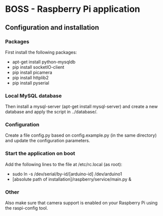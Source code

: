 <h1>BOSS - Raspberry Pi application</h1>
<h2>Configuration and installation</h2>
<h3>Packages</h3>
<p>First install the following packages:
<ul>
<li>apt-get install python-mysqldb
<li>pip install socketIO-client
<li>pip install picamera 
<li>pip install httplib2
<li>pip install pyserial
</ul>
</p>
<h3>Local MySQL database</h3>
<p>Then install a mysql-server (apt-get install mysql-server) and create a new database and apply the script in ../database/.</p>
<h3>Configuration</h3>
<p>Create a file config.py based on config.example.py (in the same directory) and update the configuration parameters.</p>
<h3>Start the application on boot</h3>
<p>Add the following lines to the file at /etc/rc.local (as root): 
<ul>
<li>sudo ln -s /dev/serial/by-id/[arduino-id] /dev/arduino1
<li>[absolute path of installation]/raspberry/service/main.py &
</ul>
<h3>Other</h3>
<p>
Also make sure that camera support is enabled on your Raspberry Pi using the raspi-config tool.
</p>
